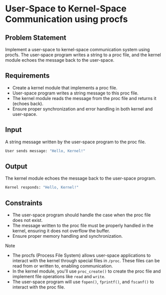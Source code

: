 # User-Space to Kernel-Space Communication using procfs

## Problem Statement

Implement a user-space to kernel-space communication system using procfs. The user-space program writes a string to a proc file, and the kernel module echoes the message back to the user-space.

## Requirements

- Create a kernel module that implements a proc file.
- User-space program writes a string message to this proc file.
- The kernel module reads the message from the proc file and returns it (echoes back).
- Ensure proper synchronization and error handling in both kernel and user-space.

## Input

A string message written by the user-space program to the proc file.

```bash
User sends message: "Hello, Kernel!"
```

## Output

The kernel module echoes the message back to the user-space program.

```bash
Kernel responds: "Hello, Kernel!"
```

## Constraints

- The user-space program should handle the case when the proc file does not exist.
- The message written to the proc file must be properly handled in the kernel, ensuring it does not overflow the buffer.
- Ensure proper memory handling and synchronization.

> [!NOTE]
>
> - The procfs (Process File System) allows user-space applications to interact with the kernel through special files in `/proc`. These files can be read from or written to, enabling communication.
> - In the kernel module, you'll use `proc_create()` to create the proc file and implement file operations like `read` and `write`.
> - The user-space program will use `fopen()`, `fprintf()`, and `fscanf()` to interact with the proc file.
